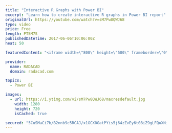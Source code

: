```yaml
---
title: "Interactive R Graphs with Power BI"
excerpt: "Learn how to create interactive R graphs in Power BI report"
originalUrl: https://youtube.com/watch?v=sM7Pw8QWJ68
type: video
price: Free
length: PT5M7S
publishedDateTime: 2017-06-06T10:06:00Z
heat: 50

featuredContent: "<iframe width=\"800\" height=\"500\" frameborder=\"0\" src=\"https://www.youtube.com/embed/sM7Pw8QWJ68\" allow=\"accelerometer; autoplay; encrypted-media; gyroscope; picture-in-picture\" allowfullscreen></iframe>"

provider:
  name: RADACAD
  domain: radacad.com

topics:
  - Power BI

images:
  - url: https://i.ytimg.com/vi/sM7Pw8QWJ68/maxresdefault.jpg
    width: 1280
    height: 720
    isCached: true

secured: "5CuSMaCi7b/B2nnb9c5RCAJ/x1GCX0GatPYis5j64zZvEy6t08iZ9gLFQuXNiBKC7iekbev9Hc6i/gGHSoX7gBCbMEUZeTDlYCd8VCKb6qub6tJQzJx/3FsBdVQICOPB55+xcTFDapCTcPF47XzHfcjRTyisNj8yQA3l/NeACwfXJzAMAoYIzVfErdp59eEQxc+HNeUFI6mEfMiZ0lZjgTL/KjOtSzxbty2cGjHLX/Cr8sA7Q1Ytm+a5viYJCjQ99WE/7xrraC2bHps3tE0CqyGxmELd1q/HDGHwpbe1vpJOJJ/TA2VWT5ueplpwgYc1a/XQx1iEu4kR/GP1CBvQXimQErAcIbmI51XfPgPBV62Q6WdbcTk4bRG8I35BHXedDFIFRYgrH037OC79PnrSrICJR8dVP4XFQIj3hMTp03M=;5cv8ENHgZkOnFytxQWOmvg=="
---
```


